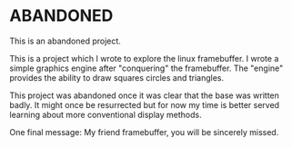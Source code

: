 ABANDONED
=========

This is an abandoned project.

This is a project which I wrote to explore the linux framebuffer. I wrote a simple graphics engine after "conquering" the framebuffer.
The "engine" provides the ability to draw squares circles and triangles.

This project was abandoned once it was clear that the base was written badly. It might once be resurrected but for now my time is better served learning about more conventional display methods.

One final message: My friend framebuffer, you will be sincerely missed.

